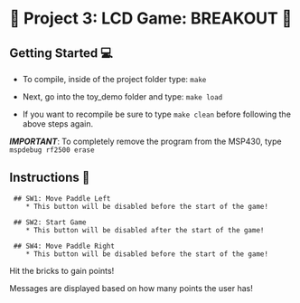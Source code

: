# :small_red_triangle_down: Project 3: LCD Game: BREAKOUT :small_red_triangle_down:

## Getting Started :computer:
* To compile, inside of the project folder type:
``` make ```

* Next, go into the toy_demo folder and type:
``` make load ```

* If you want to recompile be sure to type ``` make clean ``` before following the above steps again.

**_IMPORTANT_**: To completely remove the program from the MSP430, type ``` mspdebug rf2500 erase ```

## Instructions :book:
     ## SW1: Move Paddle Left
        * This button will be disabled before the start of the game!

     ## SW2: Start Game
        * This button will be disabled after the start of the game!
        
     ## SW4: Move Paddle Right
        * This button will be disabled before the start of the game!
        
Hit the bricks to gain points!

Messages are displayed based on how many points the user has!
